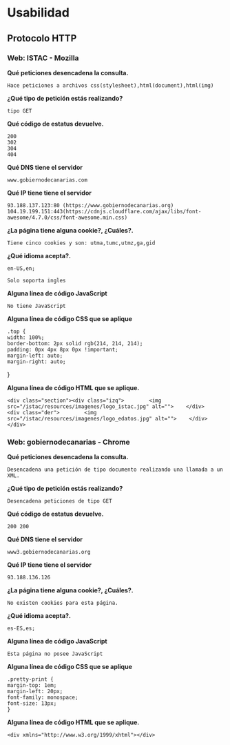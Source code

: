 # Usabilidad

## Protocolo HTTP

### Web: ISTAC - Mozilla

**Qué peticiones desencadena la consulta.**
    
    Hace peticiones a archivos css(stylesheet),html(document),html(img)
    
**¿Qué tipo de petición estás realizando?**
    
    tipo GET

**Qué código de estatus devuelve.**

    200
    302
    304
    404

**Qué DNS tiene el servidor**

    www.gobiernodecanarias.com

**Qué IP tiene tiene el servidor**

    93.188.137.123:80 (https://www.gobiernodecanarias.org)
    104.19.199.151:443(https://cdnjs.cloudflare.com/ajax/libs/font-awesome/4.7.0/css/font-awesome.min.css)

**¿La página tiene alguna cookie?, ¿Cuáles?.**
    
    Tiene cinco cookies y son: utma,tumc,utmz,ga,gid
    
**¿Qué idioma acepta?.**

    en-US,en;

    Solo soporta ingles
    
**Alguna línea de código JavaScript**
    
    No tiene JavaScript

**Alguna línea de código CSS que se aplique**

    .top {
    width: 100%;
    border-bottom: 2px solid rgb(214, 214, 214);
    padding: 0px 4px 8px 0px !important;
    margin-left: auto;
    margin-right: auto;
}

**Alguna línea de código HTML que se aplique.**

    <div class="section"><div class="izq">        <img src="/istac/resources/imagenes/logo_istac.jpg" alt="">    </div>    <div class="der">        <img src="/istac/resources/imagenes/logo_edatos.jpg" alt="">    </div></div>



### Web: gobiernodecanarias - Chrome

**Qué peticiones desencadena la consulta.**

    Desencadena una petición de tipo documento realizando una llamada a un XML.

**¿Qué tipo de petición estás realizando?**
    
    Desencadena peticiones de tipo GET

**Qué código de estatus devuelve.**
    
    200 200

**Qué DNS tiene el servidor**
    
    www3.gobiernodecanarias.org

**Qué IP tiene tiene el servidor**
    
    93.188.136.126

**¿La página tiene alguna cookie?, ¿Cuáles?.**
    
    No existen cookies para esta página.

**¿Qué idioma acepta?.**
    
    es-ES,es;

**Alguna línea de código JavaScript**
    
    Esta página no posee JavaScript
    
**Alguna línea de código CSS que se aplique**

    .pretty-print {
    margin-top: 1em;
    margin-left: 20px;
    font-family: monospace;
    font-size: 13px;
    }


**Alguna línea de código HTML que se aplique.**
  
    <div xmlns="http://www.w3.org/1999/xhtml"></div>
    

